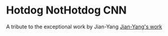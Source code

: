 # Hotdog NotHotdog CNN

A tribute to the exceptional work by Jian-Yang
[Jian-Yang's work](https://www.youtube.com/watch?v=vIci3C4JkL0)